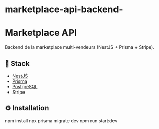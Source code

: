 # marketplace-api-backend-

# Marketplace API

Backend de la marketplace multi-vendeurs (NestJS + Prisma + Stripe).

## 🚀 Stack
- [NestJS](https://nestjs.com/)
- [Prisma](https://www.prisma.io/)
- [PostgreSQL](https://www.postgresql.org/)
- Stripe

## ⚙️ Installation

npm install
npx prisma migrate dev
npm run start:dev
